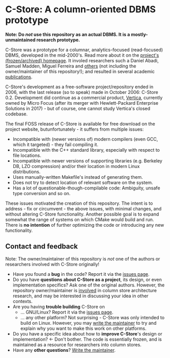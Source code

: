 # C-Store: A column-oriented DBMS prototype

**Note: Do _not_ use this repository as an actual DBMS. It is a mostly-unmaintained research prototype.**

C-Store was a prototype for a columnar, analytics-focused (read-focused) DBMS, developed in the mid-2000's. Read more about it on the [project's (frozen/archived) homepage](http://db.csail.mit.edu/projects/cstore/). It involed researchers such a Daniel Abadi, Samuel Madden, Miguel Ferreira and [others](db.csail.mit.edu/projects/cstore/#people) (not including the owner/maintainer of this repository!); and resulted in several academic [publications](http://db.csail.mit.edu/projects/cstore/#papers).

C-Store's development as a free-software project/repository ended in 2006, with the last release (so to speak) made in October 2006: C-Store 0.2. Development did continue as a commercial product, [Vertica](http://www.vertica.com/), currently owned by Micro Focus (after its merger with Hewlett-Packard Enterprise Solutions in 2017) - but of course, one cannot study Vertica's closed codebase. 

The final FOSS release of C-Store is available for free download on the project website, butunfortunately - it suffers from multiple issues:

* Incompatible with (newer versions of) modern compilers (even GCC, which it targeted) - they fail compiling it.
* Incompatible with the C++ standard library, especially with respect to file locations.
* Incompatible with newer versions of supporting libraries (e.g. Berkeley DB, LZO compression) and/or their location in modern Linux distributions.
* Uses manually-written Makefile's instead of generating them.
* Does not try to detect location of relevant software on the system.
* Has a lot of questionable-though-compilable code: Ambiguity, unsafe type conversion and so on.

These issues motivated the creation of this repository. The intent is to address - fix or circumvent - the above issues, with minimal changes, and without altering C-Store functionality. Another possible goal is to expand somewhat the range of systems on which CMake would build and run. There is **no intention** of further optimizing the code or introducing any new functionality.

## Contact and feedback

Note: The owner/maintainer of this repository is _not_ one of the authors or researchers involved with C-Store originally!

* Have you found a **bug** in the code? Report it via the [issues page](https://github.com/eyalroz/c-store/issues).
* Do you have **questions about C-Store as a project**, its design, or even implementation specifics? Ask one of the original authors. However, the repository owner/maintainer is [involved](https://arxiv.org/abs/1904.12217) in column store architecture research, and may be interested in discussing your idea in other contexts.
* Are you having **trouble building** C-Store on
   * ... GNU/Linux? Report it via the [issues page](https://github.com/eyalroz/c-store/issues).
   * ... any other platform? Not surprising - C-Store was only intended to build on Linux. However, you may [write the maintainer](mailto:eyalroz@technion.ac.il) to try and explain why you want to make this work on other platforms.
* Do you have a specific idea about how to **improve C-Store**'s design or implementation? <- Don't bother. The code is essentially frozen, and is maintained as a resource for researchers into column stores. 
* Have any **other questions**? [Write the maintainer](mailto:eyalroz@technion.ac.il).


